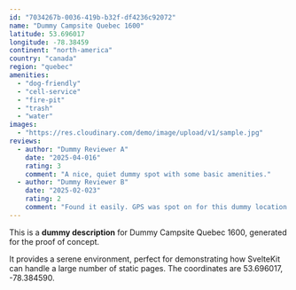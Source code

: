 ```yaml
---
id: "7034267b-0036-419b-b32f-df4236c92072"
name: "Dummy Campsite Quebec 1600"
latitude: 53.696017
longitude: -78.38459
continent: "north-america"
country: "canada"
region: "quebec"
amenities:
  - "dog-friendly"
  - "cell-service"
  - "fire-pit"
  - "trash"
  - "water"
images:
  - "https://res.cloudinary.com/demo/image/upload/v1/sample.jpg"
reviews:
  - author: "Dummy Reviewer A"
    date: "2025-04-016"
    rating: 3
    comment: "A nice, quiet dummy spot with some basic amenities."
  - author: "Dummy Reviewer B"
    date: "2025-02-023"
    rating: 2
    comment: "Found it easily. GPS was spot on for this dummy location."
---
```


This is a **dummy description** for Dummy Campsite Quebec 1600, generated for the proof of concept.

It provides a serene environment, perfect for demonstrating how SvelteKit can handle a large number of static pages. The coordinates are 53.696017, -78.384590.
